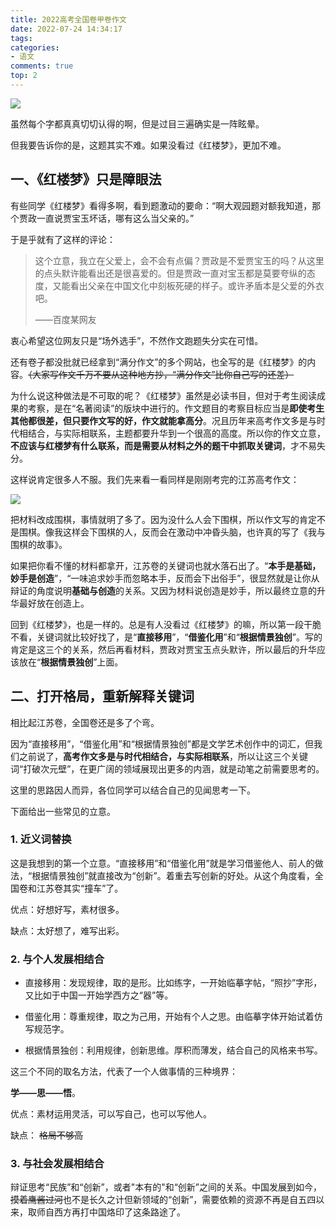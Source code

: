 ```yaml
---
title: 2022高考全国卷甲卷作文
date: 2022-07-24 14:34:17
tags:
categories:
- 语文
comments: true
top: 2
---
```

![](https://nimg.ws.126.net/?url=http%3A%2F%2Fdingyue.ws.126.net%2F2022%2F0611%2F09099bc8j00rdaph30013c000hs00a0m.jpg&thumbnail=660x2147483647&quality=80&type=jpg)

虽然每个字都真真切切认得的啊，但是过目三遍确实是一阵眩晕。

但我要告诉你的是，这题其实不难。如果没看过《红楼梦》，更加不难。

<!--more-->

## 一、《红楼梦》只是障眼法

有些同学《红楼梦》看得多啊，看到题激动的要命：“啊大观园题对额我知道，那个贾政一直说贾宝玉坏话，哪有这么当父亲的。”

于是乎就有了这样的评论：

> 这个立意，我立在父爱上，会不会有点偏？贾政是不爱贾宝玉的吗？从这里的点头默许能看出还是很喜爱的。但是贾政一直对宝玉都是莫要夸纵的态度，又能看出父亲在中国文化中刻板死硬的样子。或许矛盾本是父爱的外衣吧。
>
> ——百度某网友

衷心希望这位网友只是“场外选手”，不然作文跑题失分实在可惜。

还有卷子都没批就已经拿到“满分作文”的多个网站，也全写的是《红楼梦》的内容。~~（大家写作文千万不要从这种地方抄，“满分作文”比你自己写的还差）~~

为什么说这种做法是不可取的呢？《红楼梦》虽然是必读书目，但对于考生阅读成果的考察，是在“名著阅读”的版块中进行的。作文题目的考察目标应当是**即使考生其他都很差，但只要作文写的好，作文就能拿高分**。况且历年来高考作文多是与时代相结合，与实际相联系，主题都要升华到一个很高的高度。所以你的作文立意，**不应该与红楼梦有什么联系，而是需要从材料之外的题干中抓取关键词**，才不易失分。

这样说肯定很多人不服。我们先来看一看同样是刚刚考完的江苏高考作文：

![](https://nimg.ws.126.net/?url=http%3A%2F%2Fdingyue.ws.126.net%2F2022%2F0609%2F9e569eacj00rd66ko002ic000hs00urg.jpg&thumbnail=660x2147483647&quality=80&type=jpg)

把材料改成围棋，事情就明了多了。因为没什么人会下围棋，所以作文写的肯定不是围棋。像我这样会下围棋的人，反而会在激动中冲昏头脑，也许真的写了《我与围棋的故事》。

如果把你看不懂的材料都拿开，江苏卷的关键词也就水落石出了。“**本手是基础，妙手是创造**”，“一味追求妙手而忽略本手，反而会下出俗手”，很显然就是让你从辩证的角度说明**基础与创造**的关系。又因为材料说创造是妙手，所以最终立意的升华最好放在创造上。

回到《红楼梦》，也是一样的。总是有人没看过《红楼梦》的嘛，所以第一段干脆不看，关键词就比较好找了，是“**直接移用**”，“**借鉴化用**”和“**根据情景独创**”。写的肯定是这三个的关系，然后再看材料，贾政对贾宝玉点头默许，所以最后的升华应该放在“**根据情景独创**”上面。

## 二、打开格局，重新解释关键词

相比起江苏卷，全国卷还是多了个弯。

因为“直接移用”，“借鉴化用”和“根据情景独创”都是文学艺术创作中的词汇，但我们之前说了，**高考作文多是与时代相结合，与实际相联系**，所以让这三个关键词“打破次元壁”，在更广阔的领域展现出更多的内涵，就是动笔之前需要思考的。

这里的思路因人而异，各位同学可以结合自己的见闻思考一下。

下面给出一些常见的立意。

### 1. 近义词替换

这是我想到的第一个立意。“直接移用”和“借鉴化用”就是学习借鉴他人、前人的做法，“根据情景独创”就直接改为“创新”。着重去写创新的好处。从这个角度看，全国卷和江苏卷其实“撞车”了。

优点：好想好写，素材很多。

缺点：太好想了，难写出彩。

### 2. 与个人发展相结合

* 直接移用：发现规律，取的是形。比如练字，一开始临摹字帖，“照抄”字形，又比如于中国一开始学西方之“器”等。

* 借鉴化用：尊重规律，取之为己用，开始有个人之思。由临摹字体开始试着仿写规范字。

* 根据情景独创：利用规律，创新思维。厚积而薄发，结合自己的风格来书写。

这三个不同的取名方法，代表了一个人做事情的三种境界：

**学——思——悟**。

优点：素材运用灵活，可以写自己，也可以写他人。

缺点： ~~格局不够高~~

### 3. 与社会发展相结合

辩证思考“民族”和“创新”，或者"本有的"和“创新”之间的关系。中国发展到如今，~~摸着鹰酱过河~~也不是长久之计但新领域的“创新”，需要依赖的资源不再是自五四以来，取师自西方再打中国烙印了这条路途了。
